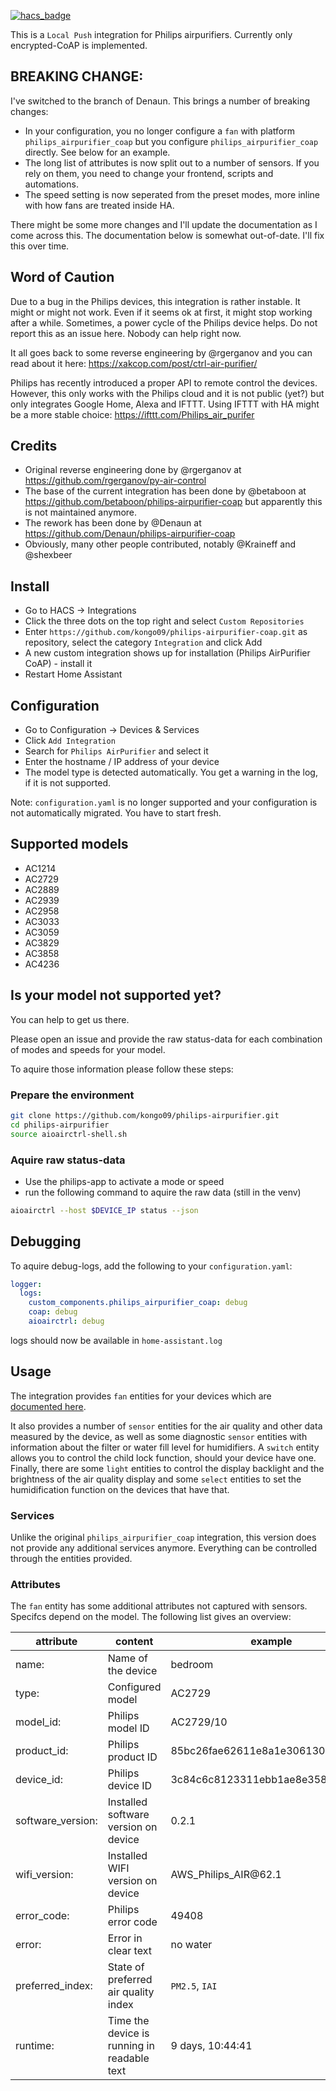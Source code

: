 [![hacs_badge](https://img.shields.io/badge/HACS-Custom-orange.svg?style=for-the-badge)](https://github.com/custom-components/hacs)

This is a `Local Push` integration for Philips airpurifiers.
Currently only encrypted-CoAP is implemented.


## BREAKING CHANGE:

I've switched to the branch of Denaun. This brings a number of breaking changes:
 - In your configuration, you no longer configure a `fan` with platform `philips_airpurifier_coap` but you configure `philips_airpurifier_coap` directly. See below for an example.
 - The long list of attributes is now split out to a number of sensors. If you rely on them, you need to change your frontend, scripts and automations.
 - The speed setting is now seperated from the preset modes, more inline with how fans are treated inside HA.
 
 There might be some more changes and I'll update the documentation as I come across this. The documentation below is somewhat out-of-date. I'll fix this over time.
 
 
## Word of Caution

Due to a bug in the Philips devices, this integration is rather instable. It might or might not work. Even if it seems ok at first, it might stop working after a while. Sometimes, a power cycle of the Philips device helps. Do not report this as an issue here. Nobody can help right now.

It all goes back to some reverse engineering by @rgerganov and you can read about it here: https://xakcop.com/post/ctrl-air-purifier/

Philips has recently introduced a proper API to remote control the devices. However, this only works with the Philips cloud and it is not public (yet?) but only integrates Google Home, Alexa and IFTTT. Using IFTTT with HA might be a more stable choice: https://ifttt.com/Philips_air_purifer


## Credits

 - Original reverse engineering done by @rgerganov at https://github.com/rgerganov/py-air-control
 - The base of the current integration has been done by @betaboon at https://github.com/betaboon/philips-airpurifier-coap but apparently this is not maintained anymore.
 - The rework has been done by @Denaun at https://github.com/Denaun/philips-airpurifier-coap
 - Obviously, many other people contributed, notably @Kraineff and @shexbeer


## Install

* Go to HACS -> Integrations
* Click the three dots on the top right and select `Custom Repositories`
* Enter `https://github.com/kongo09/philips-airpurifier-coap.git` as repository, select the category `Integration` and click Add
* A new custom integration shows up for installation (Philips AirPurifier CoAP) - install it
* Restart Home Assistant


## Configuration

* Go to Configuration -> Devices & Services
* Click `Add Integration`
* Search for `Philips AirPurifier` and select it
* Enter the hostname / IP address of your device
* The model type is detected automatically. You get a warning in the log, if it is not supported.

Note: `configuration.yaml` is no longer supported and your configuration is not automatically migrated. You have to start fresh.


## Supported models

- AC1214
- AC2729
- AC2889
- AC2939
- AC2958
- AC3033
- AC3059
- AC3829
- AC3858
- AC4236


## Is your model not supported yet?

You can help to get us there.

Please open an issue and provide the raw status-data for each combination of modes and speeds for your model.

To aquire those information please follow these steps:

### Prepare the environment

```sh
git clone https://github.com/kongo09/philips-airpurifier.git
cd philips-airpurifier
source aioairctrl-shell.sh
```

### Aquire raw status-data

- Use the philips-app to activate a mode or speed
- run the following command to aquire the raw data (still in the venv)

```sh
aioairctrl --host $DEVICE_IP status --json
```

## Debugging

To aquire debug-logs, add the following to your `configuration.yaml`:

```yaml
logger:
  logs:
    custom_components.philips_airpurifier_coap: debug
    coap: debug
    aioairctrl: debug
```

logs should now be available in `home-assistant.log`


## Usage

The integration provides `fan` entities for your devices which are [documented here](https://www.home-assistant.io/integrations/fan/).

It also provides a number of `sensor` entities for the air quality and other data measured by the device, as well as some diagnostic `sensor` entities with information about the filter or water fill level for humidifiers. A `switch` entity allows you to control the child lock function, should your device have one. Finally, there are some `light` entities to control the display backlight and the brightness of the air quality display and some `select` entities to set the humidification function on the devices that have that.

### Services

Unlike the original `philips_airpurifier_coap` integration, this version does not provide any additional services anymore. Everything can be controlled through the entities provided.


### Attributes

The `fan` entity has some additional attributes not captured with sensors. Specifcs depend on the model. The following list gives an overview:

| attribute |content | example |
|---|---|---|
| name: | Name of the device | bedroom |
| type: | Configured model | AC2729 |
| model_id: | Philips model ID | AC2729/10 |
| product_id: | Philips product ID | 85bc26fae62611e8a1e3061302926720 |
| device_id: | Philips device ID | 3c84c6c8123311ebb1ae8e3584d00715 |
| software_version: | Installed software version on device | 0.2.1 |
| wifi_version: | Installed WIFI version on device | AWS_Philips_AIR\@62.1 |
| error_code: | Philips error code | 49408 |
| error: | Error in clear text | no water |
| preferred_index: | State of preferred air quality index | `PM2.5`, `IAI` |
| runtime: | Time the device is running in readable text | 9 days, 10:44:41 |
